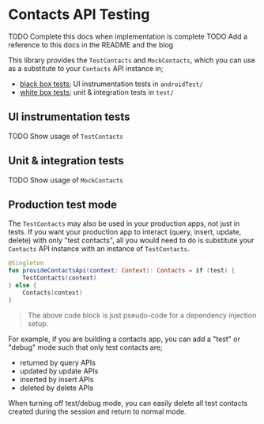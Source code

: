 # Contacts API Testing

TODO Complete this docs when implementation is complete
TODO Add a reference to this docs in the README and the blog

This library provides the `TestContacts` and `MockContacts`, which you can use as a substitute to 
your `Contacts` API instance in;

- [black box tests][black-box-testing]; UI instrumentation tests in `androidTest/`
- [white box tests][white-box-testing]; unit & integration tests in `test/`

## UI instrumentation tests

TODO Show usage of `TestContacts`

## Unit & integration tests

TODO Show usage of `MockContacts`

## Production test mode

The `TestContacts` may also be used in your production apps, not just in tests. If you want your 
production app to interact (query, insert, update, delete) with only "test contacts", all you would
need to do is substitute your `Contacts` API instance with an instance of `TestContacts`.

```kotlin
@Singleton
fun provideContactsApi(context: Context): Contacts = if (test) {
    TestContacts(context)
} else {
    Contacts(context)
}
```

> The above code block is just pseudo-code for a dependency injection setup.

For example, if you are building a contacts app, you can add a "test" or "debug" mode such that only
test contacts are;

- returned by query APIs
- updated by update APIs
- inserted by insert APIs
- deleted by delete APIs

When turning off test/debug mode, you can easily delete all test contacts created during the session
and return to normal mode.

[black-box-testing]: https://en.wikipedia.org/wiki/Black-box_testing
[white-box-testing]: https://en.wikipedia.org/wiki/White-box_testing